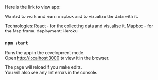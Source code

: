 
Here is the link to view app: 

Wanted to work and learn mapbox and to visualise the data with it.

Technologies:
React - for the collecting data and visualise it.
Mapbox - for the Map frame.
deployment: Heroku

### `npm start`

Runs the app in the development mode.<br />
Open [http://localhost:3000](http://localhost:3000) to view it in the browser.

The page will reload if you make edits.<br />
You will also see any lint errors in the console.

